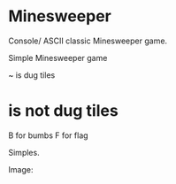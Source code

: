 # Minesweeper
Console/ ASCII classic Minesweeper game.

Simple Minesweeper game

~ is dug tiles
# is not dug tiles
B for bumbs
F for flag 

Simples.

Image:

[img]: http://i.imgur.com/VGs30GL.png?1 "Da game"
